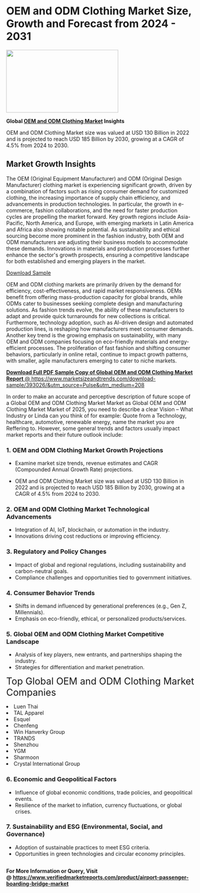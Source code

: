 <H1>OEM and ODM Clothing Market Size, Growth and Forecast from 2024 - 2031</H1><img class="aligncenter size-medium wp-image-584254" src="https://thirdeyenews.in/wp-content/uploads/2024/09/Global-Market-Research-300x168.jpeg" alt="" width="300" height="168" /><p><strong>Global&nbsp;<a href="https://www.marketsizeandtrends.com/download-sample/393026/&amp;utm_source=Pulse&amp;utm_medium=208">OEM and ODM Clothing Market</a> Insights</strong></p><p>OEM and ODM Clothing Market size was valued at USD 130 Billion in 2022 and is projected to reach USD 185 Billion by 2030, growing at a CAGR of 4.5% from 2024 to 2030.</p><p><h2>Market Growth Insights</h2> <p>The OEM (Original Equipment Manufacturer) and ODM (Original Design Manufacturer) clothing market is experiencing significant growth, driven by a combination of factors such as rising consumer demand for customized clothing, the increasing importance of supply chain efficiency, and advancements in production technologies. In particular, the growth in e-commerce, fashion collaborations, and the need for faster production cycles are propelling the market forward. Key growth regions include Asia-Pacific, North America, and Europe, with emerging markets in Latin America and Africa also showing notable potential. As sustainability and ethical sourcing become more prominent in the fashion industry, both OEM and ODM manufacturers are adjusting their business models to accommodate these demands. Innovations in materials and production processes further enhance the sector's growth prospects, ensuring a competitive landscape for both established and emerging players in the market.</p> <p><a href="#">Download Sample</a></p> <p>OEM and ODM clothing markets are primarily driven by the demand for efficiency, cost-effectiveness, and rapid market responsiveness. OEMs benefit from offering mass-production capacity for global brands, while ODMs cater to businesses seeking complete design and manufacturing solutions. As fashion trends evolve, the ability of these manufacturers to adapt and provide quick turnarounds for new collections is critical. Furthermore, technology adoption, such as AI-driven design and automated production lines, is reshaping how manufacturers meet consumer demands. Another key trend is the growing emphasis on sustainability, with many OEM and ODM companies focusing on eco-friendly materials and energy-efficient processes. The proliferation of fast fashion and shifting consumer behaviors, particularly in online retail, continue to impact growth patterns, with smaller, agile manufacturers emerging to cater to niche markets.</p> <p><a href="#"></p><p><span class=""><strong>Download Full PDF Sample Copy of Global OEM and ODM Clothing Market Report</strong> @ <a href="https://www.marketsizeandtrends.com/download-sample/393026/&amp;utm_source=Pulse&amp;utm_medium=208" target="_blank">https://www.marketsizeandtrends.com/download-sample/393026/&amp;utm_source=Pulse&amp;utm_medium=208</a></span></p><p>In order to make an accurate and perceptive description of future scope of a Global&nbsp;OEM and ODM Clothing Market Market as Global&nbsp;OEM and ODM Clothing Market Market of 2025, you need to describe a clear Vision &ndash; What Industry or Linda can you think of for example: Quote from a Technology, healthcare, automotive, renewable energy, name the market you are Reffering to. However, some general trends and factors usually impact market reports and their future outlook include:</p><h3>1.&nbsp;<strong>OEM and ODM Clothing Market Growth Projections</strong></h3><ul><li>Examine market size trends, revenue estimates and CAGR (Compounded Annual Growth Rate) projections.</li><li><p>OEM and ODM Clothing Market size was valued at USD 130 Billion in 2022 and is projected to reach USD 185 Billion by 2030, growing at a CAGR of 4.5% from 2024 to 2030.</p></li></ul><h3>2.&nbsp;<strong>OEM and ODM Clothing Market Technological Advancements</strong></h3><ul><li>Integration of AI, IoT, blockchain, or automation in the industry.</li><li>Innovations driving cost reductions or improving efficiency.</li></ul><h3>3.&nbsp;<strong>Regulatory and Policy Changes</strong></h3><ul><li>Impact of global and regional regulations, including sustainability and carbon-neutral goals.</li><li>Compliance challenges and opportunities tied to government initiatives.</li></ul><h3>4.&nbsp;<strong>Consumer Behavior Trends</strong></h3><ul><li>Shifts in demand influenced by generational preferences (e.g., Gen Z, Millennials).</li><li>Emphasis on eco-friendly, ethical, or personalized products/services.</li></ul><h3>5.&nbsp;<strong>Global OEM and ODM Clothing Market Competitive Landscape</strong></h3><ul><li>Analysis of key players, new entrants, and partnerships shaping the industry.</li><li>Strategies for differentiation and market penetration.</li></ul><p data-pm-slice="1 1 []"><span style="color: inherit; font-family: inherit; font-size: 25px;">Top Global OEM and ODM Clothing Market Companies</span></p><div class="" data-test-id=""><p><li>Luen Thai</li><li> TAL Apparel</li><li> Esquel</li><li> Chenfeng</li><li> Win Hanverky Group</li><li> TRANDS</li><li> Shenzhou</li><li> YGM</li><li> Sharmoon</li><li> Crystal International Group</li></p></div><h3>6.&nbsp;<strong>Economic and Geopolitical Factors</strong></h3><ul><li>Influence of global economic conditions, trade policies, and geopolitical events.</li><li>Resilience of the market to inflation, currency fluctuations, or global crises.</li></ul><h3>7.&nbsp;<strong>Sustainability and ESG (Environmental, Social, and Governance)</strong></h3><ul><li>Adoption of sustainable practices to meet ESG criteria.</li><li>Opportunities in green technologies and circular economy principles.</li></ul><h2><strong style="font-size: 14px;">For More Information or Query, Visit @&nbsp;</strong><a style="background-color: #ffffff; font-size: 14px;" href="https://www.marketsizeandtrends.com/report/oem-and-odm-clothing-market/" target="_blank">https://www.verifiedmarketreports.com/product/airport-passenger-boarding-bridge-market</a></h2>
